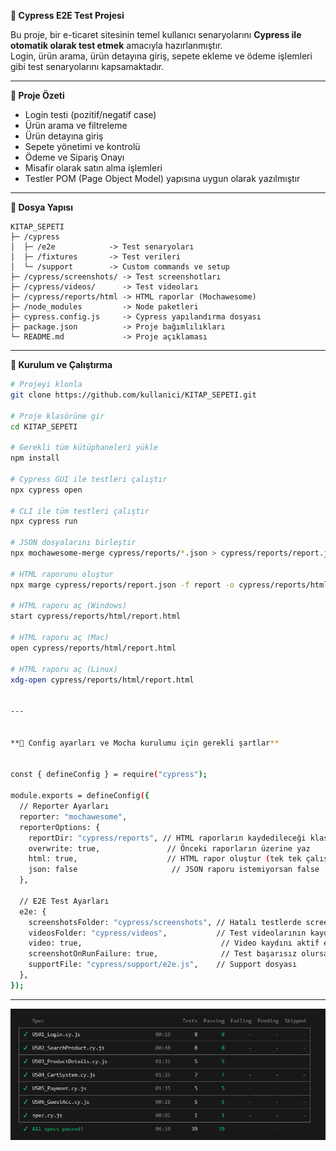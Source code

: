 **🔵 Cypress E2E Test Projesi**

Bu proje, bir e-ticaret sitesinin temel kullanıcı senaryolarını **Cypress ile otomatik olarak test etmek** amacıyla hazırlanmıştır.  
Login, ürün arama, ürün detayına giriş, sepete ekleme ve ödeme işlemleri gibi test senaryolarını kapsamaktadır.

---

**📝 Proje Özeti**

- Login testi (pozitif/negatif case)  
- Ürün arama ve filtreleme  
- Ürün detayına giriş  
- Sepete yönetimi ve kontrolü  
- Ödeme ve Sipariş Onayı  
- Misafir olarak satın alma işlemleri  
- Testler POM (Page Object Model) yapısına uygun olarak yazılmıştır  

---

**📂 Dosya Yapısı**

```
KITAP_SEPETI
├─ /cypress
│  ├─ /e2e            -> Test senaryoları
│  ├─ /fixtures       -> Test verileri
│  └─ /support        -> Custom commands ve setup
├─ /cypress/screenshots/ -> Test screenshotları
├─ /cypress/videos/      -> Test videoları
├─ /cypress/reports/html -> HTML raporlar (Mochawesome)
├─ /node_modules         -> Node paketleri
├─ cypress.config.js     -> Cypress yapılandırma dosyası
├─ package.json          -> Proje bağımlılıkları
└─ README.md             -> Proje açıklaması
```

---


**📂 Kurulum ve Çalıştırma**

```bash
# Projeyi klonla
git clone https://github.com/kullanici/KITAP_SEPETI.git

# Proje klasörüne gir
cd KITAP_SEPETI

# Gerekli tüm kütüphaneleri yükle
npm install

# Cypress GUI ile testleri çalıştır
npx cypress open

# CLI ile tüm testleri çalıştır
npx cypress run

# JSON dosyalarını birleştir
npx mochawesome-merge cypress/reports/*.json > cypress/reports/report.json

# HTML raporunu oluştur
npx marge cypress/reports/report.json -f report -o cypress/reports/html

# HTML raporu aç (Windows)
start cypress/reports/html/report.html

# HTML raporu aç (Mac)
open cypress/reports/html/report.html

# HTML raporu aç (Linux)
xdg-open cypress/reports/html/report.html


---


**🔵 Config ayarları ve Mocha kurulumu için gerekli şartlar**


const { defineConfig } = require("cypress");

module.exports = defineConfig({
  // Reporter Ayarları
  reporter: "mochawesome",
  reporterOptions: {
    reportDir: "cypress/reports", // HTML raporların kaydedileceği klasör
    overwrite: true,               // Önceki raporların üzerine yaz
    html: true,                    // HTML rapor oluştur (tek tek çalıştırma gerekir)
    json: false                     // JSON raporu istemiyorsan false
  },

  // E2E Test Ayarları
  e2e: {
    screenshotsFolder: "cypress/screenshots", // Hatalı testlerde screenshot klasörü
    videosFolder: "cypress/videos",           // Test videolarının kaydedileceği klasör
    video: true,                               // Video kaydını aktif et
    screenshotOnRunFailure: true,              // Test başarısız olursa otomatik screenshot al
    supportFile: "cypress/support/e2e.js",    // Support dosyası
  },
}); 
```

---

 
![Cypress Run Report](cypress/screenshots/cypressReport.png) 



